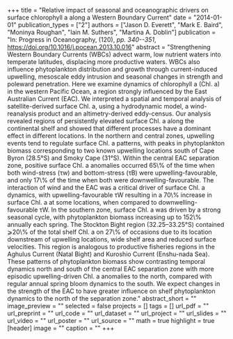 +++
title = "Relative impact of seasonal and oceanographic drivers on surface chlorophyll a along a Western Boundary Current"
date = "2014-01-01"
publication_types = ["2"]
authors = ["Jason D. Everett", "Mark E. Baird", "Moninya Roughan", "Iain M. Suthers", "Martina A. Doblin"]
publication = "In: Progress in Oceanography, (120), _pp. 340--351_, https://doi.org/10.1016/j.pocean.2013.10.016"
abstract = "Strengthening Western Boundary Currents (WBCs) advect warm, low nutrient waters into temperate latitudes, displacing more productive waters. WBCs also influence phytoplankton distribution and growth through current-induced upwelling, mesoscale eddy intrusion and seasonal changes in strength and poleward penetration. Here we examine dynamics of chlorophyll a (Chl. a) in the western Pacific Ocean, a region strongly influenced by the East Australian Current (EAC). We interpreted a spatial and temporal analysis of satellite-derived surface Chl. a, using a hydrodynamic model, a wind-reanalysis product and an altimetry-derived eddy-census. Our analysis revealed regions of persistently elevated surface Chl. a along the continental shelf and showed that different processes have a dominant effect in different locations. In the northern and central zones, upwelling events tend to regulate surface Chl. a patterns, with peaks in phytoplankton biomass corresponding to two known upwelling locations south of Cape Byron (28.5°S) and Smoky Cape (31°S). Within the central EAC separation zone, positive surface Chl. a anomalies occurred 65\\% of the time when both wind-stress (τw) and bottom-stress (τB) were upwelling-favourable, and only 17\\% of the time when both were downwelling-favourable. The interaction of wind and the EAC was a critical driver of surface Chl. a dynamics, with upwelling-favourable τW resulting in a 70\\% increase in surface Chl. a at some locations, when compared to downwelling-favourable τW. In the southern zone, surface Chl. a was driven by a strong seasonal cycle, with phytoplankton biomass increasing up to 152\\% annually each spring. The Stockton Bight region (32.25–33.25°S) contained ⩾20\\% of the total shelf Chl. a on 27\\% of occasions due to its location downstream of upwelling locations, wide shelf area and reduced surface velocities. This region is analogous to productive fisheries regions in the Aghulus Current (Natal Bight) and Kuroshio Current (Enshu-nada Sea). These patterns of phytoplankton biomass show contrasting temporal dynamics north and south of the central EAC separation zone with more episodic upwelling-driven Chl. a anomalies to the north, compared with regular annual spring bloom dynamics to the south. We expect changes in the strength of the EAC to have greater influence on shelf phytoplankton dynamics to the north of the separation zone."
abstract_short = ""
image_preview = ""
selected = false
projects = []
tags = []
url_pdf = ""
url_preprint = ""
url_code = ""
url_dataset = ""
url_project = ""
url_slides = ""
url_video = ""
url_poster = ""
url_source = ""
math = true
highlight = true
[header]
image = ""
caption = ""
+++
